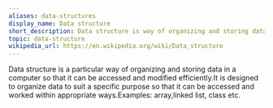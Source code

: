 ```yaml
---
aliases: data-structures
display_name: Data structure
short_description: Data structure is way of organizing and storing data.
topic: data-structure
wikipedia_url: https://en.wikipedia.org/wiki/Data_structure
---
```

 Data structure is a particular way of organizing and storing data in a computer so that it can be accessed and modified efficiently.It is designed to organize data to suit a specific purpose so that it can be accessed and worked within appropriate ways.Examples: array,linked list, class etc.